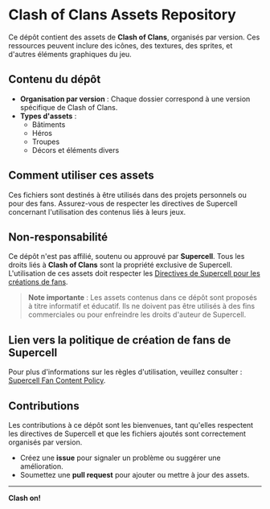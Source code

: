 # **Clash of Clans Assets Repository**

Ce dépôt contient des assets de **Clash of Clans**, organisés par version. Ces ressources peuvent inclure des icônes, des textures, des sprites, et d'autres éléments graphiques du jeu.

## **Contenu du dépôt**
- **Organisation par version** : Chaque dossier correspond à une version spécifique de Clash of Clans.
- **Types d'assets** :
  - Bâtiments
  - Héros
  - Troupes
  - Décors et éléments divers

## **Comment utiliser ces assets**
Ces fichiers sont destinés à être utilisés dans des projets personnels ou pour des fans. Assurez-vous de respecter les directives de Supercell concernant l'utilisation des contenus liés à leurs jeux.

## **Non-responsabilité**
Ce dépôt n'est pas affilié, soutenu ou approuvé par **Supercell**. Tous les droits liés à **Clash of Clans** sont la propriété exclusive de Supercell. L'utilisation de ces assets doit respecter les [Directives de Supercell pour les créations de fans](https://supercell.com/en/fan-content-policy/).

> **Note importante** : Les assets contenus dans ce dépôt sont proposés à titre informatif et éducatif. Ils ne doivent pas être utilisés à des fins commerciales ou pour enfreindre les droits d'auteur de Supercell.

## **Lien vers la politique de création de fans de Supercell**
Pour plus d'informations sur les règles d'utilisation, veuillez consulter :  
[Supercell Fan Content Policy](https://supercell.com/en/fan-content-policy/).

## **Contributions**
Les contributions à ce dépôt sont les bienvenues, tant qu'elles respectent les directives de Supercell et que les fichiers ajoutés sont correctement organisés par version.

- Créez une **issue** pour signaler un problème ou suggérer une amélioration.
- Soumettez une **pull request** pour ajouter ou mettre à jour des assets.

---

**Clash on!**
